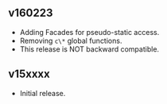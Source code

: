 ## v160223

- Adding Facades for pseudo-static access.
- Removing `c\*` global functions.
- This release is NOT backward compatible.

## v15xxxx

- Initial release.
